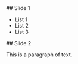 <section>
## Slide 1

* List 1
* List 2
* List 3
</section>

<section>
## Slide 2

This is a paragraph of text.
</section>
